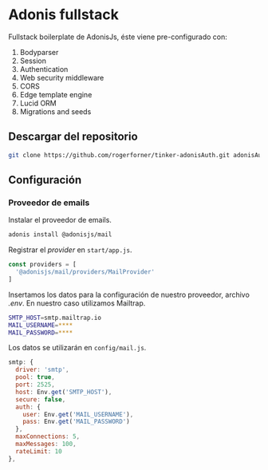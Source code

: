 # Adonis fullstack

Fullstack boilerplate de AdonisJs, éste viene pre-configurado con:

1. Bodyparser
2. Session
3. Authentication
4. Web security middleware
5. CORS
6. Edge template engine
7. Lucid ORM
8. Migrations and seeds

## Descargar del repositorio

```bash
git clone https://github.com/rogerforner/tinker-adonisAuth.git adonisAuth
```

## Configuración

### Proveedor de emails

Instalar el proveedor de emails.

```bash
adonis install @adonisjs/mail
```

Registrar el _provider_ en `start/app.js`.

```js
const providers = [
  '@adonisjs/mail/providers/MailProvider'
]
```

Insertamos los datos para la configuración de nuestro proveedor, archivo _.env_. En nuestro caso utilizamos Mailtrap.

```bash
SMTP_HOST=smtp.mailtrap.io
MAIL_USERNAME=****
MAIL_PASSWORD=****
```

Los datos se utilizarán en `config/mail.js`.

```js
smtp: {
  driver: 'smtp',
  pool: true,
  port: 2525,
  host: Env.get('SMTP_HOST'),
  secure: false,
  auth: {
    user: Env.get('MAIL_USERNAME'),
    pass: Env.get('MAIL_PASSWORD')
  },
  maxConnections: 5,
  maxMessages: 100,
  rateLimit: 10
},
```